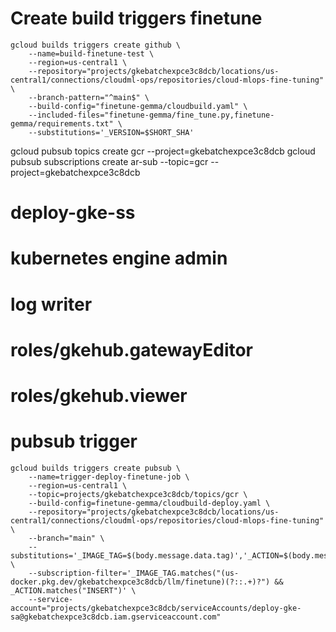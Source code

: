 # Create build triggers finetune
```
gcloud builds triggers create github \
    --name=build-finetune-test \
    --region=us-central1 \
    --repository="projects/gkebatchexpce3c8dcb/locations/us-central1/connections/cloudml-ops/repositories/cloud-mlops-fine-tuning" \
    --branch-pattern="^main$" \
    --build-config="finetune-gemma/cloudbuild.yaml" \
    --included-files="finetune-gemma/fine_tune.py,finetune-gemma/requirements.txt" \
    --substitutions='_VERSION=$SHORT_SHA'
```

gcloud pubsub topics create gcr --project=gkebatchexpce3c8dcb
gcloud pubsub subscriptions create ar-sub --topic=gcr --project=gkebatchexpce3c8dcb

# deploy-gke-ss
# kubernetes engine admin
# log writer
# roles/gkehub.gatewayEditor
# roles/gkehub.viewer

# pubsub trigger
```
gcloud builds triggers create pubsub \
    --name=trigger-deploy-finetune-job \
    --region=us-central1 \
    --topic=projects/gkebatchexpce3c8dcb/topics/gcr \
    --build-config=finetune-gemma/cloudbuild-deploy.yaml \
    --repository="projects/gkebatchexpce3c8dcb/locations/us-central1/connections/cloudml-ops/repositories/cloud-mlops-fine-tuning" \
    --branch="main" \
    --substitutions='_IMAGE_TAG=$(body.message.data.tag)','_ACTION=$(body.message.data.action)','_IMAGE_VERSION=${_IMAGE_TAG##*:}','_ACCELERATOR=a2' \
    --subscription-filter='_IMAGE_TAG.matches("(us-docker.pkg.dev/gkebatchexpce3c8dcb/llm/finetune)(?::.+)?") && _ACTION.matches("INSERT")' \
    --service-account="projects/gkebatchexpce3c8dcb/serviceAccounts/deploy-gke-sa@gkebatchexpce3c8dcb.iam.gserviceaccount.com"
```